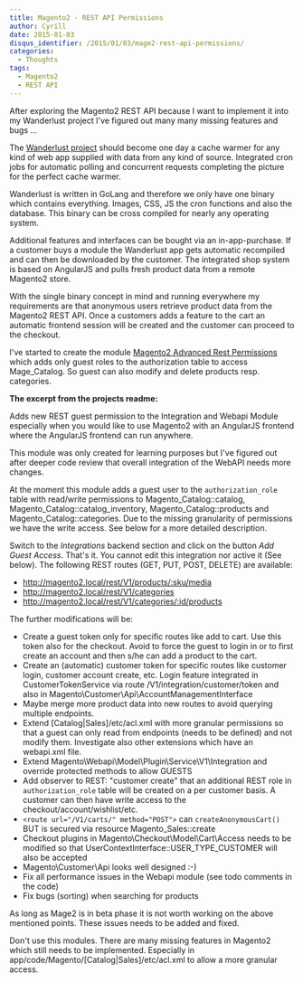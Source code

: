```yaml
---
title: Magento2 - REST API Permissions
author: Cyrill
date: 2015-01-03
disqus_identifier: /2015/01/03/mage2-rest-api-permissions/
categories:
  - Thoughts
tags:
  - Magento2
  - REST API
---
```


After exploring the Magento2 REST API because I want to implement it into my Wanderlust project
I've figured out many many missing features and bugs ...

<!--more-->

The [Wanderlust project](https://github.com/SchumacherFM/wanderlust) should become one day a cache warmer
for any kind of web app supplied with data from any kind of source. Integrated cron jobs for automatic polling
and concurrent requests completing the picture for the perfect cache warmer.

Wanderlust is written in GoLang and therefore we only have one binary which contains everything. Images, CSS, JS
the cron functions and also the database. This binary can be cross compiled for nearly any operating system.

Additional features and interfaces can be bought via an in-app-purchase. If a customer buys a module the Wanderlust
app gets automatic recompiled and can then be downloaded by the customer. The integrated shop system is 
based on AngularJS and pulls fresh product data from a remote Magento2 store.

With the single binary concept in mind and running everywhere my requirements are that anonymous users retrieve
product data from the Magento2 REST API. Once a customers adds a feature to the cart an automatic frontend
session will be created and the customer can proceed to the checkout.

I've started to create the module [Magento2 Advanced Rest Permissions](https://github.com/SchumacherFM/mage2-advanced-rest-permissions)
which adds only guest roles to the authorization table to access Mage_Catalog. So guest can also 
modify and delete products resp. categories.

**The excerpt from the projects readme:**

Adds new REST guest permission to the Integration and Webapi Module especially when you
would like to use Magento2 with an AngularJS frontend where the AngularJS frontend can
run anywhere.

This module was only created for learning purposes but I've figured out after deeper code review
that overall integration of the WebAPI needs more changes. 

At the moment this module adds a guest user to the `authorization_role` table with read/write permissions
to Magento_Catalog::catalog, Magento_Catalog::catalog_inventory, Magento_Catalog::products and
Magento_Catalog::categories. Due to the missing granularity of permissions we have the write access. See below
for a more detailed description.

Switch to the *Integrations* backend section and click on the button *Add Guest Access*. That's it. You cannot
edit this integration nor active it (See below). The following REST routes (GET, PUT, POST, DELETE) are available:

- http://magento2.local/rest/V1/products/:sku/media
- http://magento2.local/rest/V1/categories
- http://magento2.local/rest/V1/categories/:id/products


The further modifications will be:

- Create a guest token only for specific routes like add to cart. Use this token also for the checkout. Avoid to 
force the guest to login in or to first create an account and then s/he can add a product to the cart.
- Create an (automatic) customer token for specific routes like customer login, customer account create, etc. 
Login feature integrated in CustomerTokenService via route /V1/integration/customer/token and also in Magento\Customer\Api\AccountManagementInterface
- Maybe merge more product data into new routes to avoid querying multiple endpoints.
- Extend [Catalog|Sales]/etc/acl.xml with more granular permissions so that a guest can only read from endpoints 
(needs to be defined) and not modify them. Investigate also other extensions which have an webapi.xml file.
- Extend Magento\Webapi\Model\Plugin\Service\V1\Integration and override protected methods to allow GUESTS
- Add observer to REST: "customer create" that an additional REST role in `authorization_role` table will be created
on a per customer basis. A customer can then have write access to the checkout/account/wishlist/etc.
- `<route url="/V1/carts/" method="POST">` can `createAnonymousCart()` BUT is secured via resource Magento_Sales::create
- Checkout plugins in Magento\Checkout\Model\Cart\Access needs to be modified so that UserContextInterface::USER_TYPE_CUSTOMER
will also be accepted
- Magento\Customer\Api looks well designed :-)
- Fix all performance issues in the Webapi module (see todo comments in the code)
- Fix bugs (sorting) when searching for products

As long as Mage2 is in beta phase it is not worth working on the above mentioned points. These issues needs to be added
and fixed.

Don't use this modules. There are many missing features in Magento2 which still needs to be implemented.
Especially in app/code/Magento/[Catalog|Sales]/etc/acl.xml to allow a more granular access.
